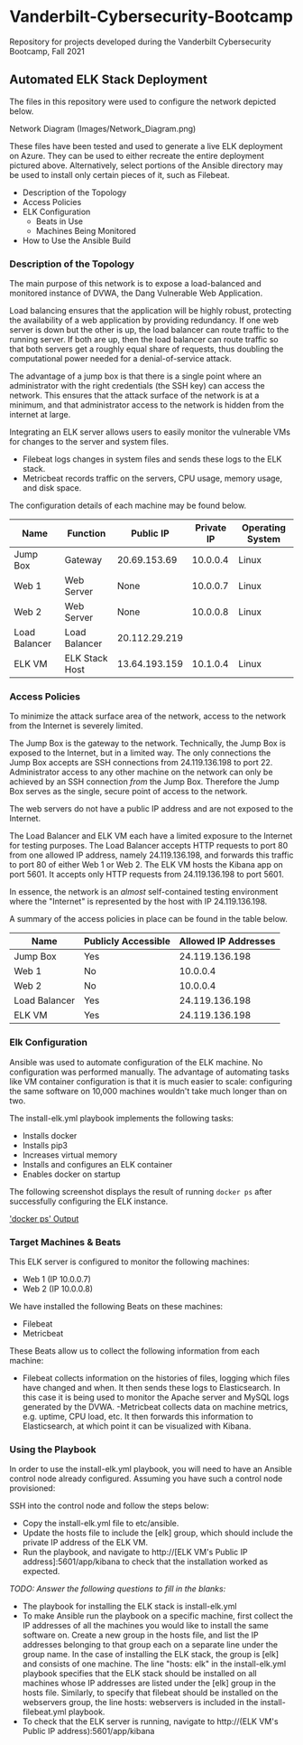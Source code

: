 # Vanderbilt-Cybersecurity-Bootcamp
Repository for projects developed during the Vanderbilt Cybersecurity Bootcamp, Fall 2021
## Automated ELK Stack Deployment

The files in this repository were used to configure the network depicted below.

Network Diagram (Images/Network_Diagram.png)

These files have been tested and used to generate a live ELK deployment on Azure. They can be used to either recreate the entire deployment pictured above. Alternatively, select portions of the Ansible directory may be used to install only certain pieces of it, such as Filebeat.

- Description of the Topology
- Access Policies
- ELK Configuration
  - Beats in Use
  - Machines Being Monitored
- How to Use the Ansible Build


### Description of the Topology

The main purpose of this network is to expose a load-balanced and monitored instance of DVWA, the Dang Vulnerable Web Application.

Load balancing ensures that the application will be highly robust, protecting the availability of a web application by providing redundancy.  If one web server is down but the other is up, the load balancer can route traffic to the running server.  If both are up, then the load balancer can route traffic so that both servers get a roughly equal share of requests, thus doubling the computational power needed for a denial-of-service attack.

The advantage of a jump box is that there is a single point where an administrator with the right credentials (the SSH key) can access the network.  This ensures that the attack surface of the network is at a minimum, and that administrator access to the network is hidden from the internet at large.

Integrating an ELK server allows users to easily monitor the vulnerable VMs for changes to the server and system files.
- Filebeat logs changes in system files and sends these logs to the ELK stack.
- Metricbeat records traffic on the servers, CPU usage, memory usage, and disk space.

The configuration details of each machine may be found below.

| Name          |    Function    | Public IP     | Private IP | Operating System |
|---------------|----------------|---------------|------------|------------------|
| Jump Box      | Gateway        | 20.69.153.69  | 10.0.0.4   | Linux            |
| Web 1         | Web Server     | None          | 10.0.0.7   | Linux            |
| Web 2         | Web Server     | None          | 10.0.0.8   | Linux            |
| Load Balancer | Load Balancer  | 20.112.29.219 |            |                  |
| ELK VM        | ELK Stack Host | 13.64.193.159 | 10.1.0.4   | Linux            |

### Access Policies

To minimize the attack surface area of the network, access to the network from the Internet is severely limited.

The Jump Box is the gateway to the network.  Technically, the Jump Box is exposed to the Internet, but in a limited way.  The only connections the Jump Box accepts are SSH connections from 24.119.136.198 to port 22.  Administrator access to any other machine on the network can only be achieved by an SSH connection *from* the Jump Box.  Therefore the Jump Box serves as the single, secure point of access to the network.

The web servers do not have a public IP address and are not exposed to the Internet.

The Load Balancer and ELK VM each have a limited exposure to the Internet for testing purposes.  The Load Balancer accepts HTTP requests to port 80 from one allowed IP address, namely 24.119.136.198, and forwards this traffic to port 80 of either Web 1 or Web 2. The ELK VM hosts the Kibana app on port 5601.  It accepts only HTTP requests from 24.119.136.198 to port 5601.

In essence, the network is an *almost* self-contained testing environment where the "Internet" is represented by the host with IP 24.119.136.198.

A summary of the access policies in place can be found in the table below.

|     Name         | Publicly Accessible | Allowed IP Addresses |
|------------------|---------------------|----------------------|
| Jump Box         | Yes                 |   24.119.136.198     |
| Web 1            | No                  |   10.0.0.4           |
| Web 2            | No                  |   10.0.0.4           |
| Load Balancer    | Yes                 |   24.119.136.198     |
| ELK VM           | Yes                 |   24.119.136.198     |

### Elk Configuration

Ansible was used to automate configuration of the ELK machine. No configuration was performed manually.  The advantage of automating tasks like VM container configuration is that it is much easier to scale: configuring the same software on 10,000 machines wouldn't take much longer than on two. 

The install-elk.yml playbook implements the following tasks:
- Installs docker
- Installs pip3 
- Increases virtual memory
- Installs and configures an ELK container
- Enables docker on startup

The following screenshot displays the result of running `docker ps` after successfully configuring the ELK instance.

['docker ps' Output](Images/docker_ps_output.png)

### Target Machines & Beats
This ELK server is configured to monitor the following machines:
- Web 1 (IP 10.0.0.7)
- Web 2 (IP 10.0.0.8)

We have installed the following Beats on these machines:
- Filebeat
- Metricbeat

These Beats allow us to collect the following information from each machine:
- Filebeat collects information on the histories of files, logging which files have changed and when.  It then sends these logs to Elasticsearch.  In this case it is being used to monitor the Apache server and MySQL logs generated by the DVWA.
-Metricbeat collects data on machine metrics, e.g. uptime, CPU load, etc.  It then forwards this information to Elasticsearch, at which point it can be visualized with Kibana.

### Using the Playbook
In order to use the install-elk.yml playbook, you will need to have an Ansible control node already configured. Assuming you have such a control node provisioned: 

SSH into the control node and follow the steps below:
- Copy the install-elk.yml file to etc/ansible.
- Update the hosts file to include the [elk] group, which should include the private IP address of the ELK VM.
- Run the playbook, and navigate to http://[ELK VM's Public IP address]:5601/app/kibana to check that the installation worked as expected.

_TODO: Answer the following questions to fill in the blanks:_
- The playbook for installing the ELK stack is install-elk.yml
- To make Ansible run the playbook on a specific machine, first collect the IP addresses of all the machines you would like to install the same software on.  Create a new group in the hosts file, and list the IP addresses belonging to that group each on a separate line under the group name.  In the case of installing the ELK stack, the group is [elk] and consists of one machine.  The line "hosts: elk" in the install-elk.yml playbook specifies that the ELK stack should be installed on all machines whose IP addresses are listed under the [elk] group in the hosts file.  Similarly, to specify that filebeat should be installed on the webservers group, the line hosts: webservers is included in the install-filebeat.yml playbook.
- To check that the ELK server is running, navigate to http://(ELK VM's Public IP address):5601/app/kibana
